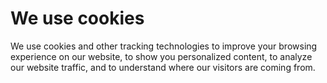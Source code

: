 # We use cookies

We use cookies and other tracking technologies to improve your browsing experience on our website, to show you personalized content, to analyze our website traffic, and to understand where our visitors are coming from.
